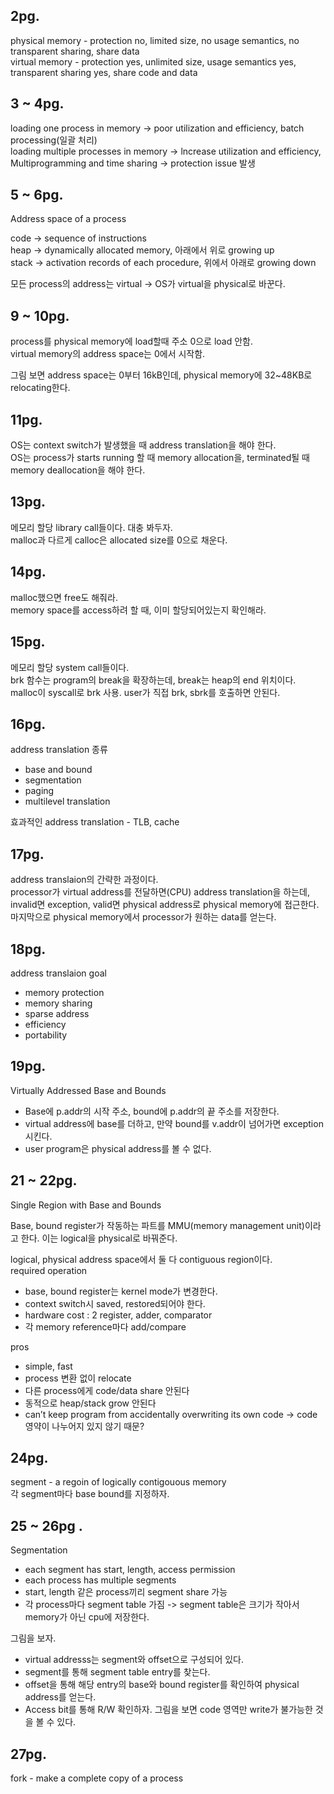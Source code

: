 ## 2pg.

physical memory - protection no, limited size, no usage semantics, no transparent sharing, share data  
virtual memory - protection yes, unlimited size, usage semantics yes, transparent sharing yes, share code and data  

## 3 ~ 4pg.

loading one process in memory -> poor utilization and efficiency, batch processing(일괄 처리)  
loading multiple processes in memory -> lncrease utilization and efficiency, Multiprogramming and time sharing -> protection issue 발생  

## 5 ~ 6pg.

Address space of a process  

code -> sequence of instructions  
heap -> dynamically allocated memory, 아래에서 위로 growing up  
stack -> activation records of each procedure, 위에서 아래로 growing down  

모든 process의 address는 virtual -> OS가 virtual을 physical로 바꾼다.  

## 9 ~ 10pg.

process를 physical memory에 load할때 주소 0으로 load 안함.  
virtual memory의 address space는 0에서 시작함.  

그림 보면 address space는 0부터 16kB인데, physical memory에 32~48KB로 relocating한다.  

## 11pg.

OS는 context switch가 발생했을 때 address translation을 해야 한다.  
OS는 process가 starts running 할 때 memory allocation을, terminated될 때 memory deallocation을 해야 한다.  

## 13pg.

메모리 할당 library call들이다. 대충 봐두자.  
malloc과 다르게 calloc은 allocated size를 0으로 채운다.

## 14pg.

malloc했으면 free도 해줘라.  
memory space를 access하려 할 때, 이미 할당되어있는지 확인해라.  

## 15pg.

메모리 할당 system call들이다.  
brk 함수는 program의 break을 확장하는데, break는 heap의 end 위치이다.  
malloc이 syscall로 brk 사용. user가 직접 brk, sbrk를 호출하면 안된다.  

## 16pg.

address translation 종류
- base and bound
- segmentation
- paging
- multilevel translation

효과적인 address translation - TLB, cache  

## 17pg.

address translaion의 간략한 과정이다.  
processor가 virtual address를 전달하면(CPU) address translation을 하는데, invalid면 exception, valid면 physical address로 physical memory에 접근한다.  
마지막으로 physical memory에서 processor가 원하는 data를 얻는다.  

## 18pg.

address translaion goal
- memory protection
- memory sharing
- sparse address
- efficiency
- portability

## 19pg.

Virtually Addressed Base and Bounds
- Base에 p.addr의 시작 주소, bound에 p.addr의 끝 주소를 저장한다.
- virtual address에 base를 더하고, 만약 bound를 v.addr이 넘어가면 exception시킨다.
- user program은 physical address를 볼 수 없다.

## 21 ~ 22pg.

Single Region with Base and Bounds  

Base, bound register가 작동하는 파트를 MMU(memory management unit)이라고 한다. 이는 logical을 physical로 바꿔준다.  

logical, physical address space에서 둘 다 contiguous region이다.  
required operation
- base, bound register는 kernel mode가 변경한다.
- context switch시 saved, restored되어야 한다.
- hardware cost : 2 register, adder, comparator
- 각 memory reference마다 add/compare

pros
- simple, fast
- process 변환 없이 relocate
- 다른 process에게 code/data share 안된다
- 동적으로 heap/stack grow 안된다
- can’t keep program from accidentally overwriting its own code -> code 영약이 나누어지 있지 않기 때문?

## 24pg.

segment - a regoin of logically contigouous memory  
각 segment마다 base bound를 지정하자.  

## 25 ~ 26pg .

Segmentation
- each segment has start, length, access permission
- each process has multiple segments
- start, length 같은 process끼리 segment share 가능
- 각 process마다 segment table 가짐 -> segment table은 크기가 작아서 memory가 아닌 cpu에 저장한다.

그림을 보자.
- virtual addresss는 segment와 offset으로 구성되어 있다.  
- segment를 통해 segment table entry를 찾는다.
- offset을 통해 해당 entry의 base와 bound register를 확인하여 physical address를 얻는다.
- Access bit를 통해 R/W 확인하자. 그림을 보면 code 영역만 write가 불가능한 것을 볼 수 있다.

## 27pg.

fork - make a complete copy of a process  


